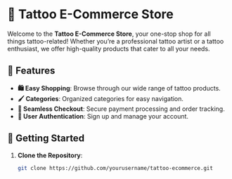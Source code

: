 # 🎨 Tattoo E-Commerce Store

Welcome to the **Tattoo E-Commerce Store**, your one-stop shop for all things tattoo-related! Whether you’re a professional tattoo artist or a tattoo enthusiast, we offer high-quality products that cater to all your needs.

## 🌟 Features
- **🛍️ Easy Shopping**: Browse through our wide range of tattoo products.
- **🖌️ Categories**: Organized categories for easy navigation.
- **🛒 Seamless Checkout**: Secure payment processing and order tracking.
- **👤 User Authentication**: Sign up and manage your account.

## 🚀 Getting Started
1. **Clone the Repository**:
   ```bash
   git clone https://github.com/yourusername/tattoo-ecommerce.git
